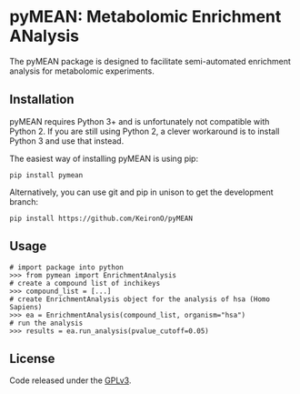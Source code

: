 # pyMEAN: Metabolomic Enrichment ANalysis

The pyMEAN package is designed to facilitate semi-automated enrichment analysis for metabolomic experiments.

## Installation

pyMEAN requires Python 3+ and is unfortunately not compatible with Python 2. If you are still using Python 2, a clever workaround is to install Python 3 and use that instead.

The easiest way of installing pyMEAN is using pip:

```
pip install pymean
```

Alternatively, you can use git and pip in unison to get the development branch:

```
pip install https://github.com/KeironO/pyMEAN
```

## Usage

```
# import package into python
>>> from pymean import EnrichmentAnalysis
# create a compound list of inchikeys
>>> compound_list = [...]
# create EnrichmentAnalysis object for the analysis of hsa (Homo Sapiens)
>>> ea = EnrichmentAnalysis(compound_list, organism="hsa")
# run the analysis
>>> results = ea.run_analysis(pvalue_cutoff=0.05)
```

## License

Code released under the [GPLv3](https://github.com/KeironO/pymetabenrichanalysis/blob/master/LICENSE).


